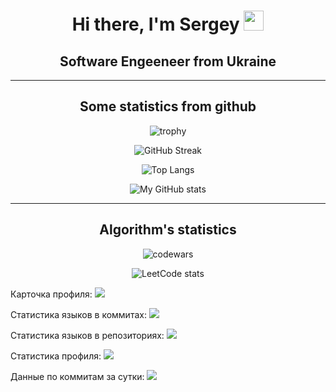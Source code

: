 <h1 align="center">Hi there, I'm Sergey 
<img src="https://github.com/blackcater/blackcater/raw/main/images/Hi.gif" height="32"/></h1>
<h2 align="center">Software Engeeneer from Ukraine</h3>
<hr/>

<h2 align="center">Some statistics from github</h2>

<div align="center">
  
  ![trophy](https://github-profile-trophy.vercel.app/?username=ggazila)
  
</div>


<div align="center">

  ![GitHub Streak](https://github-readme-streak-stats.herokuapp.com/?user=ggazila)

</div>

<div align="center">

![Top Langs](https://github-readme-stats.vercel.app/api/top-langs/?username=ggazila)

</div>

<div align="center">

![My GitHub stats](https://github-readme-stats.vercel.app/api?username=ggazila)

</div>


<hr/>

<h2 align="center">Algorithm's statistics</h2>

<div align="center">

![codewars](https://www.codewars.com/users/ggazila/badges/small)

</div>

<div align="center">

![LeetCode stats](https://leetcode-stats-six.vercel.app/api?username=yevtushoksergey)

</div>

Карточка профиля: 
![](https://github-profile-summary-cards.vercel.app/api/cards/profile-details?username=ggazila)

Статистика языков в коммитах:
![](https://github-profile-summary-cards.vercel.app/api/cards/most-commit-language?username=ggazila)

Статистика языков в репозиториях:
![](https://github-profile-summary-cards.vercel.app/api/cards/repos-per-language?username=ggazila)

Статистика профиля:
![](https://github-profile-summary-cards.vercel.app/api/cards/stats?username=ggazila)

Данные по коммитам за сутки:
![](https://github-profile-summary-cards.vercel.app/api/cards/productive-time?username=ggazila)

